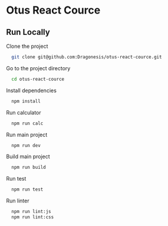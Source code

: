 # Otus React Cource

## Run Locally

Clone the project

```bash
  git clone git@github.com:Dragonesis/otus-react-cource.git
```

Go to the project directory

```bash
  cd otus-react-cource
```

Install dependencies

```bash
  npm install
```

Run calculator

```bash
  npm run calc
```

Run main project

```bash
  npm run dev
```

Build main project

```bash
  npm run build
```

Run test

```bash
  npm run test
```

Run linter

```bash
  npm run lint:js
  npm run lint:css
```
